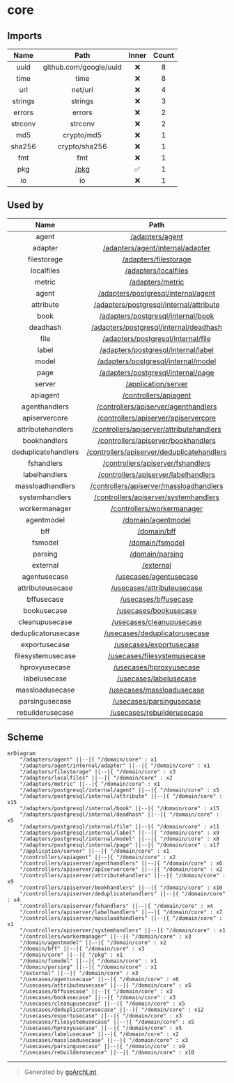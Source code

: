 # core

## Imports

|  Name   |          Path          | Inner | Count |
|:-------:|:----------------------:|:-----:|:-----:|
|  uuid   | github.com/google/uuid |  ❌   |   8   |
|  time   |          time          |  ❌   |   8   |
|   url   |        net/url         |  ❌   |   4   |
| strings |        strings         |  ❌   |   3   |
| errors  |         errors         |  ❌   |   2   |
| strconv |        strconv         |  ❌   |   2   |
|   md5   |       crypto/md5       |  ❌   |   1   |
| sha256  |     crypto/sha256      |  ❌   |   1   |
|   fmt   |          fmt           |  ❌   |   1   |
|   pkg   |   [/pkg](../pkg.md)    |  ✅   |   1   |
|   io    |           io           |  ❌   |   1   |

## Used by

|        Name         |                                             Path                                              |
|:-------------------:|:---------------------------------------------------------------------------------------------:|
|        agent        |                            [/adapters/agent](../adapters/agent.md)                            |
|       adapter       |           [/adapters/agent/internal/adapter](../adapters/agent/internal/adapter.md)           |
|     filestorage     |                      [/adapters/filestorage](../adapters/filestorage.md)                      |
|     localfiles      |                       [/adapters/localfiles](../adapters/localfiles.md)                       |
|       metric        |                           [/adapters/metric](../adapters/metric.md)                           |
|        agent        |        [/adapters/postgresql/internal/agent](../adapters/postgresql/internal/agent.md)        |
|      attribute      |    [/adapters/postgresql/internal/attribute](../adapters/postgresql/internal/attribute.md)    |
|        book         |         [/adapters/postgresql/internal/book](../adapters/postgresql/internal/book.md)         |
|      deadhash       |     [/adapters/postgresql/internal/deadhash](../adapters/postgresql/internal/deadhash.md)     |
|        file         |         [/adapters/postgresql/internal/file](../adapters/postgresql/internal/file.md)         |
|        label        |        [/adapters/postgresql/internal/label](../adapters/postgresql/internal/label.md)        |
|        model        |        [/adapters/postgresql/internal/model](../adapters/postgresql/internal/model.md)        |
|        page         |         [/adapters/postgresql/internal/page](../adapters/postgresql/internal/page.md)         |
|       server        |                        [/application/server](../application/server.md)                        |
|      apiagent       |                      [/controllers/apiagent](../controllers/apiagent.md)                      |
|    agenthandlers    |       [/controllers/apiserver/agenthandlers](../controllers/apiserver/agenthandlers.md)       |
|    apiservercore    |       [/controllers/apiserver/apiservercore](../controllers/apiserver/apiservercore.md)       |
|  attributehandlers  |   [/controllers/apiserver/attributehandlers](../controllers/apiserver/attributehandlers.md)   |
|    bookhandlers     |        [/controllers/apiserver/bookhandlers](../controllers/apiserver/bookhandlers.md)        |
| deduplicatehandlers | [/controllers/apiserver/deduplicatehandlers](../controllers/apiserver/deduplicatehandlers.md) |
|     fshandlers      |          [/controllers/apiserver/fshandlers](../controllers/apiserver/fshandlers.md)          |
|    labelhandlers    |       [/controllers/apiserver/labelhandlers](../controllers/apiserver/labelhandlers.md)       |
|  massloadhandlers   |    [/controllers/apiserver/massloadhandlers](../controllers/apiserver/massloadhandlers.md)    |
|   systemhandlers    |      [/controllers/apiserver/systemhandlers](../controllers/apiserver/systemhandlers.md)      |
|    workermanager    |                 [/controllers/workermanager](../controllers/workermanager.md)                 |
|     agentmodel      |                              [/domain/agentmodel](agentmodel.md)                              |
|         bff         |                                     [/domain/bff](bff.md)                                     |
|       fsmodel       |                                 [/domain/fsmodel](fsmodel.md)                                 |
|       parsing       |                                 [/domain/parsing](parsing.md)                                 |
|      external       |                                  [/external](../external.md)                                  |
|    agentusecase     |                     [/usecases/agentusecase](../usecases/agentusecase.md)                     |
|  attributeusecase   |                 [/usecases/attributeusecase](../usecases/attributeusecase.md)                 |
|     bffusecase      |                       [/usecases/bffusecase](../usecases/bffusecase.md)                       |
|     bookusecase     |                      [/usecases/bookusecase](../usecases/bookusecase.md)                      |
|   cleanupusecase    |                   [/usecases/cleanupusecase](../usecases/cleanupusecase.md)                   |
| deduplicatorusecase |              [/usecases/deduplicatorusecase](../usecases/deduplicatorusecase.md)              |
|    exportusecase    |                    [/usecases/exportusecase](../usecases/exportusecase.md)                    |
|  filesystemusecase  |                [/usecases/filesystemusecase](../usecases/filesystemusecase.md)                |
|    hproxyusecase    |                    [/usecases/hproxyusecase](../usecases/hproxyusecase.md)                    |
|    labelusecase     |                     [/usecases/labelusecase](../usecases/labelusecase.md)                     |
|   massloadusecase   |                  [/usecases/massloadusecase](../usecases/massloadusecase.md)                  |
|   parsingusecase    |                   [/usecases/parsingusecase](../usecases/parsingusecase.md)                   |
|  rebuilderusecase   |                 [/usecases/rebuilderusecase](../usecases/rebuilderusecase.md)                 |

## Scheme

```mermaid
erDiagram
    "/adapters/agent" ||--|{ "/domain/core" : x1
    "/adapters/agent/internal/adapter" ||--|{ "/domain/core" : x1
    "/adapters/filestorage" ||--|{ "/domain/core" : x3
    "/adapters/localfiles" ||--|{ "/domain/core" : x2
    "/adapters/metric" ||--|{ "/domain/core" : x1
    "/adapters/postgresql/internal/agent" ||--|{ "/domain/core" : x5
    "/adapters/postgresql/internal/attribute" ||--|{ "/domain/core" : x15
    "/adapters/postgresql/internal/book" ||--|{ "/domain/core" : x15
    "/adapters/postgresql/internal/deadhash" ||--|{ "/domain/core" : x5
    "/adapters/postgresql/internal/file" ||--|{ "/domain/core" : x11
    "/adapters/postgresql/internal/label" ||--|{ "/domain/core" : x9
    "/adapters/postgresql/internal/model" ||--|{ "/domain/core" : x8
    "/adapters/postgresql/internal/page" ||--|{ "/domain/core" : x17
    "/application/server" ||--|{ "/domain/core" : x1
    "/controllers/apiagent" ||--|{ "/domain/core" : x2
    "/controllers/apiserver/agenthandlers" ||--|{ "/domain/core" : x6
    "/controllers/apiserver/apiservercore" ||--|{ "/domain/core" : x2
    "/controllers/apiserver/attributehandlers" ||--|{ "/domain/core" : x9
    "/controllers/apiserver/bookhandlers" ||--|{ "/domain/core" : x10
    "/controllers/apiserver/deduplicatehandlers" ||--|{ "/domain/core" : x4
    "/controllers/apiserver/fshandlers" ||--|{ "/domain/core" : x4
    "/controllers/apiserver/labelhandlers" ||--|{ "/domain/core" : x7
    "/controllers/apiserver/massloadhandlers" ||--|{ "/domain/core" : x1
    "/controllers/apiserver/systemhandlers" ||--|{ "/domain/core" : x1
    "/controllers/workermanager" ||--|{ "/domain/core" : x3
    "/domain/agentmodel" ||--|{ "/domain/core" : x2
    "/domain/bff" ||--|{ "/domain/core" : x3
    "/domain/core" ||--|{ "/pkg" : x1
    "/domain/fsmodel" ||--|{ "/domain/core" : x1
    "/domain/parsing" ||--|{ "/domain/core" : x1
    "/external" ||--|{ "/domain/core" : x3
    "/usecases/agentusecase" ||--|{ "/domain/core" : x6
    "/usecases/attributeusecase" ||--|{ "/domain/core" : x5
    "/usecases/bffusecase" ||--|{ "/domain/core" : x3
    "/usecases/bookusecase" ||--|{ "/domain/core" : x3
    "/usecases/cleanupusecase" ||--|{ "/domain/core" : x5
    "/usecases/deduplicatorusecase" ||--|{ "/domain/core" : x12
    "/usecases/exportusecase" ||--|{ "/domain/core" : x3
    "/usecases/filesystemusecase" ||--|{ "/domain/core" : x5
    "/usecases/hproxyusecase" ||--|{ "/domain/core" : x5
    "/usecases/labelusecase" ||--|{ "/domain/core" : x2
    "/usecases/massloadusecase" ||--|{ "/domain/core" : x3
    "/usecases/parsingusecase" ||--|{ "/domain/core" : x9
    "/usecases/rebuilderusecase" ||--|{ "/domain/core" : x10
```

---

> Generated by [goArchLint](https://github.com/gbh007/goarchlint)
